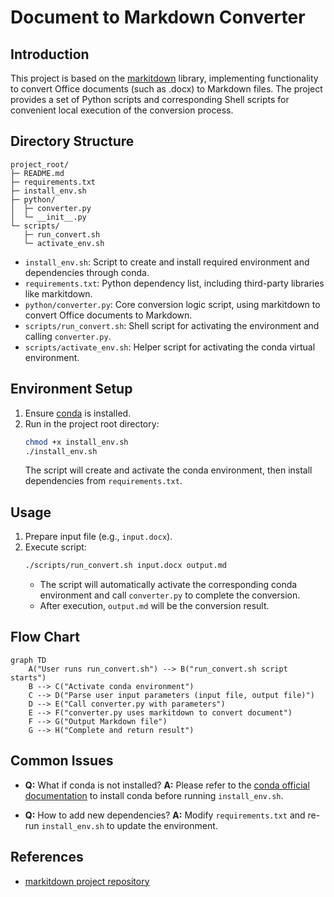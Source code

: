 # Document to Markdown Converter

## Introduction

This project is based on the [markitdown](https://github.com/microsoft/markitdown/) library, implementing functionality to convert Office documents (such as .docx) to Markdown files.
The project provides a set of Python scripts and corresponding Shell scripts for convenient local execution of the conversion process.

## Directory Structure

```
project_root/
├─ README.md
├─ requirements.txt
├─ install_env.sh
├─ python/
│  ├─ converter.py
│  └─ __init__.py
└─ scripts/
   ├─ run_convert.sh
   └─ activate_env.sh
```

- `install_env.sh`: Script to create and install required environment and dependencies through conda.
- `requirements.txt`: Python dependency list, including third-party libraries like markitdown.
- `python/converter.py`: Core conversion logic script, using markitdown to convert Office documents to Markdown.
- `scripts/run_convert.sh`: Shell script for activating the environment and calling `converter.py`.
- `scripts/activate_env.sh`: Helper script for activating the conda virtual environment.

## Environment Setup

1. Ensure [conda](https://docs.conda.io/en/latest/) is installed.
2. Run in the project root directory:
   ```bash
   chmod +x install_env.sh
   ./install_env.sh
   ```
   The script will create and activate the conda environment, then install dependencies from `requirements.txt`.

## Usage

1. Prepare input file (e.g., `input.docx`).
2. Execute script:
   ```bash
   ./scripts/run_convert.sh input.docx output.md
   ```
   - The script will automatically activate the corresponding conda environment and call `converter.py` to complete the conversion.
   - After execution, `output.md` will be the conversion result.

## Flow Chart

```mermaid
graph TD
    A("User runs run_convert.sh") --> B("run_convert.sh script starts")
    B --> C("Activate conda environment")
    C --> D("Parse user input parameters (input file, output file)")
    D --> E("Call converter.py with parameters")
    E --> F("converter.py uses markitdown to convert document")
    F --> G("Output Markdown file")
    G --> H("Complete and return result")
```

## Common Issues

- **Q:** What if conda is not installed?
  **A:** Please refer to the [conda official documentation](https://docs.conda.io/en/latest/) to install conda before running `install_env.sh`.

- **Q:** How to add new dependencies?
  **A:** Modify `requirements.txt` and re-run `install_env.sh` to update the environment.

## References

- [markitdown project repository](https://github.com/microsoft/markitdown/)
